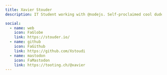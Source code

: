 ```yaml
---
title: Xavier Stouder
description: IT Student working with @nodejs. Self-proclaimed cool dude.

social:
  - name: web
    icon: FaGlobe
    link: https://stouder.io/
  - name: github
    icon: FaGithub
    link: https://github.com/Xstoudi
  - name: mastodon
    icon: FaMastodon
    link: https://tooting.ch/@xavier
---
```

